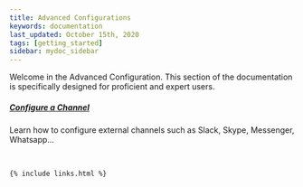 ```yaml
---
title: Advanced Configurations
keywords: documentation
last_updated: October 15th, 2020
tags: [getting_started]
sidebar: mydoc_sidebar
---
```


Welcome in the Advanced Configuration. This section of the documentation is specifically designed for proficient and expert users.

##### [Configure a Channel](/docs/advanced-configuration-other-channels)

Learn how to configure external channels such as Slack, Skype, Messenger, Whatsapp... 

‍



    {% include links.html %}

    